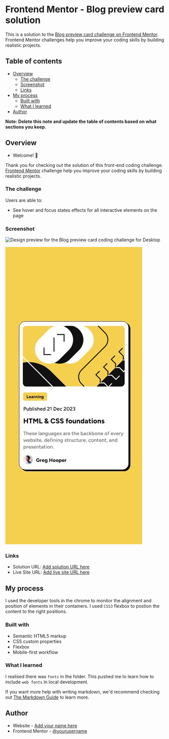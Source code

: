 # Frontend Mentor - Blog preview card solution

This is a solution to the [Blog preview card challenge on Frontend Mentor](https://www.frontendmentor.io/challenges/blog-preview-card-ckPaj01IcS). Frontend Mentor challenges help you improve your coding skills by building realistic projects. 

## Table of contents

- [Overview](#overview)
  - [The challenge](#the-challenge)
  - [Screenshot](#screenshot)
  - [Links](#links)
- [My process](#my-process)
  - [Built with](#built-with)
  - [What I learned](#what-i-learned)
- [Author](#author)

**Note: Delete this note and update the table of contents based on what sections you keep.**

## Overview
- Welcome! 👋

Thank you for checking out the solution of this front-end coding challenge.
[Frontend Mentor](https://www.frontendmentor.io) challenge help you improve your coding skills by building realistic projects.

### The challenge

Users are able to:

- See hover and focus states effects for all interactive elements on the page

### Screenshot

![Design preview for the Blog preview card coding challenge for Desktop](./screenshot.jpg)

![Design preview for the Blog preview card coding challenge for mobile](./design/mobile-solution.jpeg)

### Links

- Solution URL: [Add solution URL here](https://your-solution-url.com)
- Live Site URL: [Add live site URL here](https://your-live-site-url.com)

## My process
I used the developer tools in the chrome to monitor the alignment and position of elements in their containers.
I used `CSS3` flexbox to postion the content to the right positions.

### Built with
- Semantic HTML5 markup
- CSS custom properties
- Flexbox
- Mobile-first workflow


### What I learned
I realised there was `fonts` in the folder. This pushed me to learn how to include `web fonts` in local development.

If you want more help with writing markdown, we'd recommend checking out [The Markdown Guide](https://www.markdownguide.org/) to learn more.

## Author

- Website - [Add your name here](https://www.your-site.com)
- Frontend Mentor - [@yourusername](https://www.frontendmentor.io/profile/yourusername)
